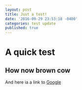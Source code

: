 ```yaml
---
layout: post
title: Just a test!
date: '2016-09-29 23:53:18 -0400'
categories: test update
published: true
---
```

# A quick test

## How now brown cow

And here ia a link to [Google](http://google.com)
